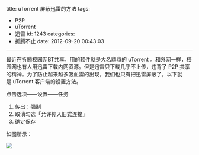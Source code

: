 title: uTorrent 屏蔽迅雷的方法
tags:
  - P2P
  - uTorrent
  - 迅雷
id: 1243
categories:
  - 折腾不止
date: 2012-09-20 00:43:03
---

最近在折腾校园网BT共享，用的软件就是大名鼎鼎的 uTorrent 。和外网一样，校园网也有人用迅雷下载内网资源。但是迅雷只下载几乎不上传，违背了 P2P 共享的精神。为了防止越来越多吸血雷的出现，我们也只有把迅雷屏蔽了，以下就是 uTorrent 客户端的设置方法。

<!--more-->

点击选项——设置——任务

1.  传出：强制
2.  取消勾选「允许传入旧式连接」
3.  确定保存

如图所示：

![](/uploads/utorrent.jpg)
